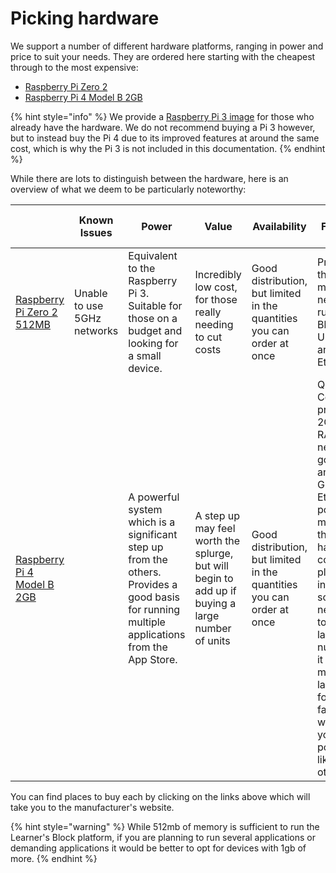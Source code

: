 # Picking hardware

We support a number of different hardware platforms, ranging in power and price to suit your needs. They are ordered here starting with the cheapest through to the most expensive:

* [Raspberry Pi Zero 2](https://www.raspberrypi.com/products/raspberry-pi-zero-2-w/)
* [Raspberry Pi 4 Model B 2GB](https://www.raspberrypi.org/products/raspberry-pi-4-model-b/)

{% hint style="info" %}
We provide a [Raspberry Pi 3 image](https://downloads.learnersblock.org) for those who already have the hardware. We do not recommend buying a Pi 3 however, but to instead buy the Pi 4 due to its improved features at around the same cost, which is why the Pi 3 is not included in this documentation.
{% endhint %}

While there are lots to distinguish between the hardware, here is an overview of what we deem to be particularly noteworthy:

|                                                                                            | Known Issues                | Power                                                                                                                                         | Value                                                                                            | Availability                                                           | Features                                                                                                                                                                                                                                                 | Durability                                            | Wi-Fi                                                                                                                     | Storage | Approximate cost (before shipping) |
| ------------------------------------------------------------------------------------------ | --------------------------- | --------------------------------------------------------------------------------------------------------------------------------------------- | ------------------------------------------------------------------------------------------------ | ---------------------------------------------------------------------- | -------------------------------------------------------------------------------------------------------------------------------------------------------------------------------------------------------------------------------------------------------- | ----------------------------------------------------- | ------------------------------------------------------------------------------------------------------------------------- | ------- | ---------------------------------- |
| [Raspberry Pi Zero 2 512MB](https://www.raspberrypi.com/products/raspberry-pi-zero-2-w/)   | Unable to use 5GHz networks | Equivalent to the Raspberry Pi 3. Suitable for those on a budget and looking for a small device.                                              | Incredibly low cost, for those really needing to cut costs                                       | Good distribution, but limited in the quantities you can order at once | Provides the bare minimum needed to run the Block, no USB ports and no Ethernet                                                                                                                                                                          | Tried and tested, produced by a reliable manufacturer | Built in Wi-Fi, but with no aerial impacts the range                                                                      | SD Card | $15USD                             |
| [Raspberry Pi 4 Model B 2GB](https://www.raspberrypi.org/products/raspberry-pi-4-model-b/) |                             | A powerful system which is a significant step up from the others. Provides a good basis for running multiple applications from the App Store. | A step up may feel worth the splurge, but will begin to add up if buying a large number of units | Good distribution, but limited in the quantities you can order at once | Quad-Core processor, 2GB of RAM (no need to go higher) and a Gigabit Ethernet port means this hardware could be plugged into a school network to handle larger numbers. it does mean a larger form factor that won't fit in your pocket like the others. | Tried and tested, produced by a reliable manufacturer | No aerial, but the newer hardware and technologies provide a good range. Ethernet connectivity will allow for more users. | SD Card | $30USD                             |

You can find places to buy each by clicking on the links above which will take you to the manufacturer's website.

{% hint style="warning" %}
While 512mb of memory is sufficient to run the Learner's Block platform, if you are planning to run several applications or demanding applications it would be better to opt for devices with 1gb of more.&#x20;
{% endhint %}
